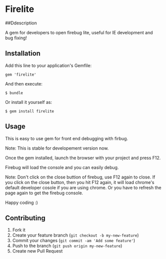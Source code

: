 # Firelite

##Ddescription

A gem for developers to open firebug lite, useful for IE development and bug fixing!

## Installation

Add this line to your application's Gemfile:

    gem 'firelite'

And then execute:

    $ bundle

Or install it yourself as:

    $ gem install firelite

## Usage

This is easy to use gem for front end debugging with firbug.

Note: This is stable for developement version now.

Once the gem installed, launch the browser with your project and press F12.

Firebug will load the console and you can easily debug.

Note: Don't click on the close buttion of firebug, use F12 again to close.
      If you click on the close button, then you hit F12 again, it will load chrome's default developer cosole if you are using  chrome.
      Or you have to refresh the page again to get the firebug console.

Happy coding :)

## Contributing

1. Fork it
2. Create your feature branch (`git checkout -b my-new-feature`)
3. Commit your changes (`git commit -am 'Add some feature'`)
4. Push to the branch (`git push origin my-new-feature`)
5. Create new Pull Request

